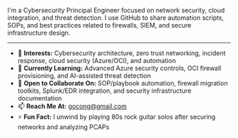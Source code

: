 I'm a Cybersecurity Principal Engineer focused on network security, cloud integration, and threat detection. I use GitHub to share automation scripts, SOPs, and best practices related to firewalls, SIEM, and secure infrastructure design.

---

- 👀 **Interests:** Cybersecurity architecture, zero trust networking, incident response, cloud security (Azure/OCI), and automation
- 🌱 **Currently Learning:** Advanced Azure security controls, OCI firewall provisioning, and AI-assisted threat detection
- 💞️ **Open to Collaborate On:** SOP/playbook automation, firewall migration toolkits, Splunk/EDR integration, and security infrastructure documentation
- 📫 **Reach Me At:** gocong@gmail.com
- ⚡ **Fun Fact:** I unwind by playing 80s rock guitar solos after securing networks and analyzing PCAPs



<!---
itcool234/itcool234 is a ✨ special ✨ repository because its `README.md` (this file) appears on your GitHub profile.
You can click the Preview link to take a look at your changes.
--->
